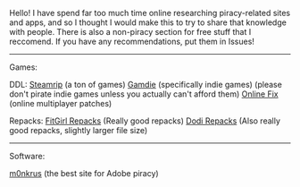 Hello!
I have spend far too much time online researching piracy-related sites and apps,
and so I thought I would make this to try to share that knowledge with people.
There is also a non-piracy section for free stuff that I reccomend.
If you have any recommendations, put them in Issues!


________________________________________________________________________________________________
Games:

DDL:
[Steamrip]([url](https://steamrip.com/)) (a ton of games)
[Gamdie]([url](https://gamdie.com/)) (specifically indie games) (please don't pirate indie games unless you actually can't afford them)
[Online Fix]([url](https://online-fix.me/)) (online multiplayer patches)

Repacks:
[FitGirl Repacks]([url](https://fitgirl-repacks.site/)) (Really good repacks)
[Dodi Repacks]([url](https://dodi-repacks.site/)) (Also really good repacks, slightly larger file size)
_______________________________________________________________________________________________

Software:

[m0nkrus]([url](https://w14.monkrus.ws/)) (the best site for Adobe piracy)

